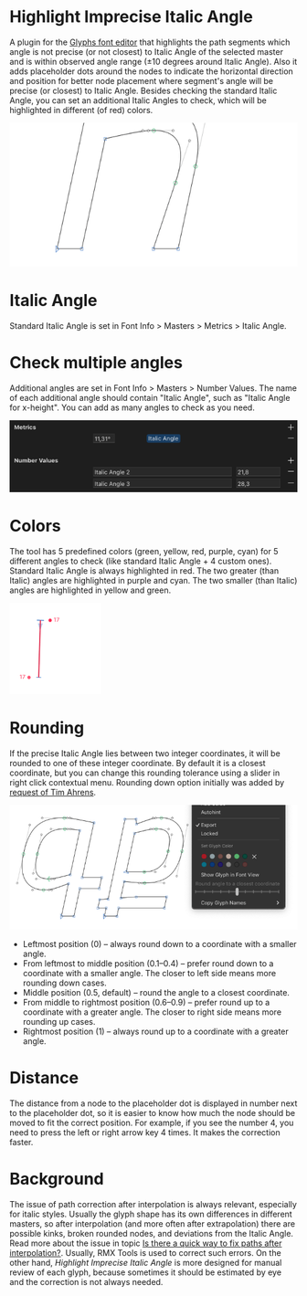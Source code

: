 # Highlight Imprecise Italic Angle

A plugin for the [Glyphs font editor](http://glyphsapp.com/) that highlights the path segments which angle is not precise (or not closest) to Italic Angle of the selected master and is within observed angle range (±10 degrees around Italic Angle). Also it adds placeholder dots around the nodes to indicate the horizontal direction and position for better node placement where segment's angle will be precise (or closest) to Italic Angle. Besides checking the standard Italic Angle, you can set an additional Italic Angles to check, which will be highlighted in different (of red) colors.

![](PreviewAnimation.gif)

# Italic Angle

Standard Italic Angle is set in Font Info > Masters > Metrics > Italic Angle.

# Check multiple angles

Additional angles are set in Font Info > Masters > Number Values. The name of each additional angle should contain "Italic Angle", such as "Italic Angle for x-height". You can add as many angles to check as you need.

![](PreviewAngles.png)

# Colors

The tool has 5 predefined colors (green, yellow, red, purple, cyan) for 5 different angles to check (like standard Italic Angle + 4 custom ones). Standard Italic Angle is always highlighted in red. The two greater (than Italic) angles are highlighted in purple and cyan. The two smaller (than Italic) angles are highlighted in yellow and green.

![](PreviewColors.gif)

# Rounding

If the precise Italic Angle lies between two integer coordinates, it will be rounded to one of these integer coordinate. By default it is a closest coordinate, but you can change this rounding tolerance using a slider in right click contextual menu. Rounding down option initially was added by [request of Tim Ahrens](https://forum.glyphsapp.com/t/highlight-imprecise-italic-angle-reporter-plugin/33688/5).

![](PreviewRounding.gif)

- Leftmost position (0) – always round down to a coordinate with a smaller angle.
- From leftmost to middle position (0.1–0.4) – prefer round down to a coordinate with a smaller angle. The closer to left side means more rounding down cases.
- Middle position (0.5, default) – round the angle to a closest coordinate.
- From middle to rightmost position (0.6–0.9) – prefer round up to a coordinate with a greater angle. The closer to right side means more rounding up cases.
- Rightmost position (1) – always round up to a coordinate with a greater angle.

# Distance

The distance from a node to the placeholder dot is displayed in number next to the placeholder dot, so it is easier to know how much the node should be moved to fit the correct position. For example, if you see the number 4, you need to press the left or right arrow key 4 times. It makes the correction faster.

# Background

The issue of path correction after interpolation is always relevant, especially for italic styles. Usually the glyph shape has its own differences in different masters, so after interpolation (and more often after extrapolation) there are possible kinks, broken rounded nodes, and deviations from the Italic Angle. Read more about the issue in topic [Is there a quick way to fix paths after interpolation?](https://forum.glyphsapp.com/t/is-there-a-quick-way-to-fix-paths-after-interpolation/3311). Usually, RMX Tools is used to correct such errors. On the other hand, *Highlight Imprecise Italic Angle* is more designed for manual review of each glyph, because sometimes it should be estimated by eye and the correction is not always needed.
